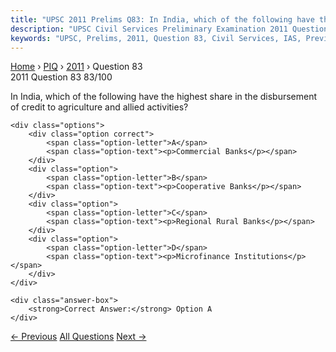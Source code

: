 ```yaml
---
title: "UPSC 2011 Prelims Q83: In India, which of the following have the highest share in t..."
description: "UPSC Civil Services Preliminary Examination 2011 Question 83 with options and answer"
keywords: "UPSC, Prelims, 2011, Question 83, Civil Services, IAS, Previous Year Questions"
---
```


<nav class="breadcrumb">
    <a href="../../">Home</a>
    <span>›</span>
    <a href="../">PIQ</a>
    <span>›</span>
    <a href="./">2011</a>
    <span>›</span>
    <span>Question 83</span>
</nav>

<div class="question-header">
    <div class="question-meta">
        <span class="year-badge">2011</span>
        <span class="question-number">Question 83</span>
        <span class="progress">83/100</span>
    </div>
    <div class="progress-bar">
        <div class="progress-fill" style="width: 83.0%"></div>
    </div>
</div>

<div class="question-content">
    <div class="question-text">
        <p>In India, which of the following have the highest share in the disbursement of credit to agriculture and allied activities?</p>
    </div>
    
    <div class="options">
        <div class="option correct">
            <span class="option-letter">A</span>
            <span class="option-text"><p>Commercial Banks</p></span>
        </div>
        <div class="option">
            <span class="option-letter">B</span>
            <span class="option-text"><p>Cooperative Banks</p></span>
        </div>
        <div class="option">
            <span class="option-letter">C</span>
            <span class="option-text"><p>Regional Rural Banks</p></span>
        </div>
        <div class="option">
            <span class="option-letter">D</span>
            <span class="option-text"><p>Microfinance Institutions</p></span>
        </div>
    </div>

    <div class="answer-box">
        <strong>Correct Answer:</strong> Option A
    </div>
</div>

<div class="question-nav">
    <a href="../q082-in-the-context-of-indian-economy-consider-the-foll/" class="nav-btn prev">← Previous</a>
    <a href="../" class="nav-btn center">All Questions</a>
    <a href="../q084-which-of-the-following-can-aid-in-furthering-the-g/" class="nav-btn next">Next →</a>
</div>
